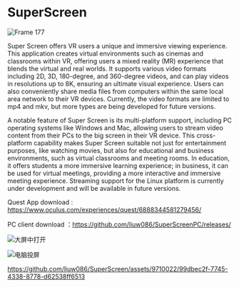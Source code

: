 # SuperScreen
![Frame 177](https://github.com/liuw086/SuperScreen/assets/9710022/18f154eb-dd3b-4ffd-a06f-a26431e6adb1)


Super Screen offers VR users a unique and immersive viewing experience. This application creates virtual environments such as cinemas and classrooms within VR, offering users a mixed reality (MR) experience that blends the virtual and real worlds. It supports various video formats including 2D, 3D, 180-degree, and 360-degree videos, and can play videos in resolutions up to 8K, ensuring an ultimate visual experience. Users can also conveniently share media files from computers within the same local area network to their VR devices. Currently, the video formats are limited to mp4 and mkv, but more types are being developed for future versions.

A notable feature of Super Screen is its multi-platform support, including PC operating systems like Windows and Mac, allowing users to stream video content from their PCs to the big screen in their VR device. This cross-platform capability makes Super Screen suitable not just for entertainment purposes, like watching movies, but also for educational and business environments, such as virtual classrooms and meeting rooms. In education, it offers students a more immersive learning experience; in business, it can be used for virtual meetings, providing a more interactive and immersive meeting experience. Streaming support for the Linux platform is currently under development and will be available in future versions.

Quest App download : https://www.oculus.com/experiences/quest/6888344581279456/

PC client download ：https://github.com/liuw086/SuperScreenPC/releases/

![大屏中打开](https://github.com/liuw086/SuperScreen/assets/9710022/e71267a5-d084-439f-99b2-d8dbefae4dd2)

![电脑投屏](https://github.com/liuw086/SuperScreen/assets/9710022/3b562e97-5e72-4f00-8ca8-c3068bb760cc)


https://github.com/liuw086/SuperScreen/assets/9710022/99dbec2f-7745-4338-8778-d62538ff6513

